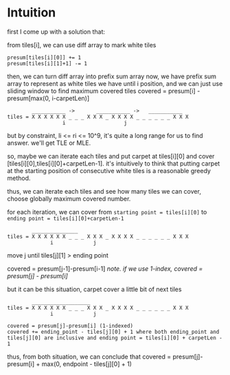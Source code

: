 # Intuition

first I come up with a solution that:

from tiles[i], we can use diff array to mark white tiles
```
presum[tiles[i][0]] += 1
presum[tiles[i][1]+1] -= 1
```
then, we can turn diff array into prefix sum array
now, we have prefix sum array to represent as white tiles we have until i position, and we can just use sliding window to find maximum covered tiles
covered = presum[i] - presum[max(0, i-carpetLen)]

```
        ___________ ->       ___________ ->   ___________
tiles = X X X X X X _ _ _ X X X _ X X X X _ _ _ _ _ _ X X X
                  i                   j
```

but by constraint, li <= ri <= 10^9, it's quite a long range for us to find answer.
we'll get TLE or MLE.

so, maybe we can iterate each tiles and put carpet at tiles[i][0] and cover [tiles[i][0],tiles[i][0]+carpetLen-1].
it's intuitively to think that putting carpet at the starting position of consecutive white tiles is a reasonable greedy method.

thus, we can iterate each tiles and see how many tiles we can cover, choose globally maximum covered number.

for each iteration, we can cover from `starting point = tiles[i][0]` to `ending point = tiles[i][0]+carpetLen-1`

```
        _______________
tiles = X X X X X X _ _ _ X X X _ X X X X _ _ _ _ _ _ X X X
              i             j
```
move j until tiles[j][1] > ending point

covered = presum[j-1]-presum[i-1]
*note. if we use 1-index, covered = presum[j] - presum[i]*

but it can be this situation, carpet cover a little bit of next tiles
```
        ___________________
tiles = X X X X X X _ _ _ X X X _ X X X X _ _ _ _ _ _ X X X
              i             j

covered = presum[j]-presum[i] (1-indexed)
covered += ending_point - tiles[j][0] + 1 where both ending_point and tiles[j][0] are inclusive and ending point = tiles[i][0] + carpetLen - 1
```

thus, from both situation, we can conclude that
covered = presum[j]-presum[i] + max(0, endpoint - tiles[j][0] + 1)